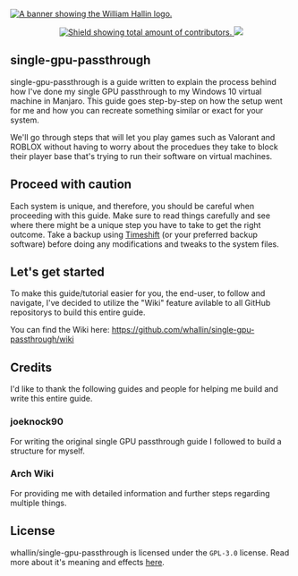 <!-- HEADER -->
<a href="https://williamhallin.com"><img src="https://raw.githubusercontent.com/whallin/whallin/master/img_header.png" alt="A banner showing the William Hallin logo."></a>

<!-- SHIELDS -->
<p align=center>
  <a href="https://github.com/whallin/single-gpu-passthrough/graphs/contributors">
    <img src="https://img.shields.io/github/contributors/whallin/single-gpu-passthrough.svg?style=for-the-badge&color=brightgreen" alt="Shield showing total amount of contributors.">
  </a>
  <img src="https://badges.pufler.dev/visits/whallin/single-gpu-passthrough?style=for-the-badge">
</p>

<!-- ABOUT -->
## single-gpu-passthrough
single-gpu-passthrough is a guide written to explain the process behind how I've done my single GPU passthrough to my Windows 10 virtual machine in Manjaro. This guide goes step-by-step on how the setup went for me and how you can recreate something similar or exact for your system.

We'll go through steps that will let you play games such as Valorant and ROBLOX without having to worry about the procedues they take to block their player base that's trying to run their software on virtual machines.

<!-- WARNING -->
## Proceed with caution
Each system is unique, and therefore, you should be careful when proceeding with this guide. Make sure to read things carefully and see where there might be a unique step you have to take to get the right outcome. Take a backup using [Timeshift](https://github.com/teejee2008/timeshift) (or your preferred backup software) before doing any modifications and tweaks to the system files. 

<!-- INTRO -->
## Let's get started
To make this guide/tutorial easier for you, the end-user, to follow and navigate, I've decided to utilize the "Wiki" feature avilable to all GitHub repositorys to build this entire guide. 

You can find the Wiki here: https://github.com/whallin/single-gpu-passthrough/wiki

<!-- CREDITS -->
## Credits
I'd like to thank the following guides and people for helping me build and write this entire guide.

### joeknock90
For writing the original single GPU passthrough guide I followed to build a structure for myself.

### Arch Wiki
For providing me with detailed information and further steps regarding multiple things.

<!-- LICENSE -->
## License
whallin/single-gpu-passthrough is licensed under the ``GPL-3.0`` license. Read more about it's meaning and effects [here](https://github.com/whallin/single-gpu-passthrough/blob/main/LICENSE).
